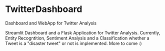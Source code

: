 # TwitterDashboard
 Dashboard and WebApp for Twitter Analysis

Streamlit Dashboard and a Flask Application for Twitter Analysis. Currently, Entity Recogntition, Sentiment Analysis and a Classification whether a Tweet is a "disaster tweet" or not is implemented. More to come :)
